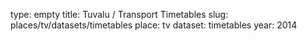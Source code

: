 type: empty
title: Tuvalu / Transport Timetables
slug: places/tv/datasets/timetables
place: tv
dataset: timetables
year: 2014
